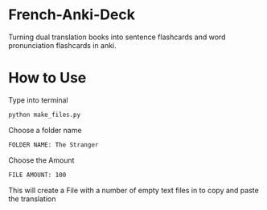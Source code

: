 # French-Anki-Deck
Turning dual translation books into sentence flashcards and word pronunciation flashcards in anki.

# How to Use
Type into terminal
```bash
python make_files.py
```
Choose a folder name
```bash
FOLDER NAME: The Stranger
```
Choose the Amount 
```bash
FILE AMOUNT: 100
```
This will create a File with a number of empty text files in to copy and paste the translation
